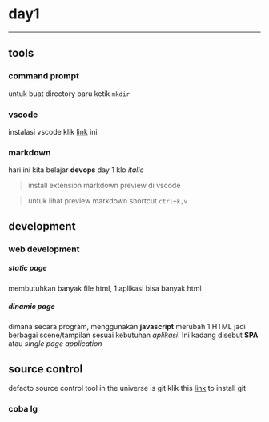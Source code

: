 # day1

---

## tools

### command prompt

untuk buat directory baru ketik `mkdir`

### vscode

instalasi vscode klik [link](https://code.visualstudio.com/Download) ini

### markdown

hari ini kita belajar **devops** day 1
klo _italic_

> install extension markdown preview di vscode

> untuk lihat preview markdown shortcut `ctrl+k,v`

## development

### web development

##### static page

membutuhkan banyak file html, 1 aplikasi bisa banyak html

##### dinamic page

dimana secara program, menggunakan **javascript** merubah 1 HTML jadi berbagai scene/tampilan sesuai kebutuhan _aplikasi_. Ini kadang disebut **SPA** atau _single page application_

## source control

defacto source control tool in the universe is git
klik this [link](https://github.com/git-for-windows/git/releases/download/v2.45.0.windows.1/Git-2.45.0-64-bit.exe) to install git

### coba lg
